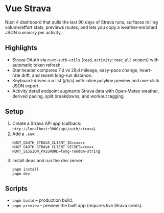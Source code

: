 # Vue Strava

Nuxt 4 dashboard that pulls the last 90 days of Strava runs, surfaces rolling volume/effort stats, previews routes, and lets you copy a weather-enriched JSON summary per activity.

## Highlights
- Strava OAuth via `nuxt-auth-utils` (`read`, `activity:read_all` scopes) with automatic token refresh.
- Stat header compares 7 d vs 28 d mileage, easy-pace change, heart-rate drift, and recent long-run distance.
- Keyboard-driven run list (j/k/c) with inline polyline preview and one-click JSON export.
- Activity detail endpoint augments Strava data with Open‑Meteo weather, derived pacing, split breakdowns, and workout tagging.

## Setup
1. Create a Strava API app (callback: `http://localhost:3000/api/auth/strava`).
2. Add a `.env`:
   ```
   NUXT_OAUTH_STRAVA_CLIENT_ID=xxxxx
   NUXT_OAUTH_STRAVA_CLIENT_SECRET=xxxxx
   NUXT_SESSION_PASSWORD=long-random-string
   ```
3. Install deps and run the dev server:
   ```
   pnpm install
   pnpm dev
   ```

## Scripts
- `pnpm build` – production build.
- `pnpm preview` – preview the built app (requires live Strava creds).
